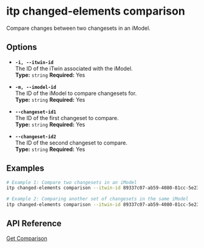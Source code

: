 # itp changed-elements comparison

Compare changes between two changesets in an iModel.

## Options

- **`-i, --itwin-id`**  
  The ID of the iTwin associated with the iModel.  
  **Type:** `string` **Required:** Yes

- **`-m, --imodel-id`**  
  The ID of the iModel to compare changesets for.  
  **Type:** `string` **Required:** Yes

- **`--changeset-id1`**  
  The ID of the first changeset to compare.  
  **Type:** `string` **Required:** Yes

- **`--changeset-id2`**  
  The ID of the second changeset to compare.  
  **Type:** `string` **Required:** Yes

## Examples

```bash
# Example 1: Compare two changesets in an iModel
itp changed-elements comparison --itwin-id 89337c07-ab59-4080-81cc-5e237be55369 --imodel-id ad0ba809-9241-48ad-9eb0-c8038c1a1d51 --changeset-id1 2f3b4a8c92d747d5c8a8b2f9cde6742e5d74b3b5 --changeset-id2 4b8a5d9e8d534a71b02894f2a2b4e91d

# Example 2: Comparing another set of changesets in the same iModel
itp changed-elements comparison --itwin-id 89337c07-ab59-4080-81cc-5e237be55369 --imodel-id ad0ba809-9241-48ad-9eb0-c8038c1a1d51 --changeset-id1 5d9e8b2f6744a71b02894f1a2b4e91d7 --changeset-id2 6b8e4f7a7348a81b93754c2d5d8f7e12
```

## API Reference

[Get Comparison](https://developer.bentley.com/apis/changed-elements/operations/get-comparison/)
